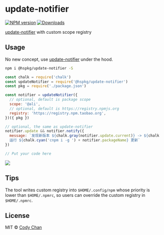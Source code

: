# update-notifier

[![NPM version][npm-image]][npm-url]
[![Downloads][downloads-image]][npm-url]

[update-notifier][update-notifier] with custom scope registry

## Usage

No new concept, use [update-notifier][update-notifier] under the hood.

```bash
npm i @hspkg/update-notifier -S
```

```javascript
const chalk = require('chalk')
const updateNotifier = require('@hspkg/update-notifier')
const pkg = require('./package.json')

const notifier = updateNotifier({
  // optional, default is package scope
  scope: '@ali',
  // optional, default is https://registry.npmjs.org
  registry: 'https://registry.npm.taobao.org',
})({ pkg })

// optional, the same as update-notifier
notifier.update && notifier.notify({
  message: `发现新版本 ${chalk.gray(notifier.update.current)} -> ${chalk.green(notifier.update.latest)}
  运行 ${chalk.cyan('cnpm i -g ') + notifier.packageName} 更新`
})

// Put your code here
```

![](https://cdn.int64ago.org/bza98mea.png)

## Tips

The tool writes custom registry into `$HOME/.config/npm` whose priority is lower than `$HOME/.npmrc`, so users can override the custom registry in `$HOME/.npmrc`.

## License

MIT © [Cody Chan](https://int64ago.org/)

[npm-image]: https://img.shields.io/npm/v/@hspkg/update-notifier.svg?style=flat-square
[npm-url]: https://npmjs.org/package/@hspkg/update-notifier
[downloads-image]: https://img.shields.io/npm/dt/moky.svg?style=flat-square

[update-notifier]: https://github.com/yeoman/update-notifier